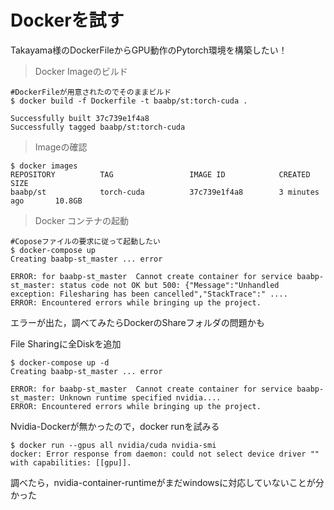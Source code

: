 # Dockerを試す

Takayama様のDockerFileからGPU動作のPytorch環境を構築したい！



> Docker Imageのビルド

```shell
#DockerFileが用意されたのでそのままビルド
$ docker build -f Dockerfile -t baabp/st:torch-cuda .

Successfully built 37c739e1f4a8
Successfully tagged baabp/st:torch-cuda
```



> Imageの確認

```shell
$ docker images
REPOSITORY          TAG                 IMAGE ID            CREATED             SIZE
baabp/st            torch-cuda          37c739e1f4a8        3 minutes ago       10.8GB
```



> Docker コンテナの起動

```shell
#Coposeファイルの要求に従って起動したい
$ docker-compose up
Creating baabp-st_master ... error

ERROR: for baabp-st_master  Cannot create container for service baabp-st_master: status code not OK but 500: {"Message":"Unhandled exception: Filesharing has been cancelled","StackTrace":" ....
ERROR: Encountered errors while bringing up the project.
```

エラーが出た，調べてみたらDockerのShareフォルダの問題かも

File Sharingに全Diskを追加

```shell
$ docker-compose up -d
Creating baabp-st_master ... error

ERROR: for baabp-st_master  Cannot create container for service baabp-st_master: Unknown runtime specified nvidia....
ERROR: Encountered errors while bringing up the project.
```

Nvidia-Dockerが無かったので，docker runを試みる

```shell
$ docker run --gpus all nvidia/cuda nvidia-smi
docker: Error response from daemon: could not select device driver "" with capabilities: [[gpu]].
```

調べたら，nvidia-container-runtimeがまだwindowsに対応していないことが分かった








